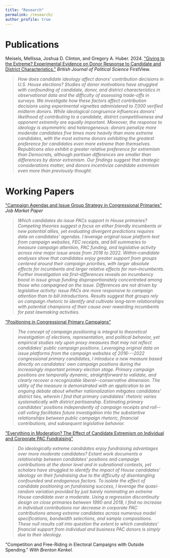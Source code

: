 ```yaml
---
title: "Research"
permalink: /research/
author_profile: true
---
```

# Publications

Meisels, Mellissa, Joshua D. Clinton, and Gregory A. Huber. 2024. ["Giving to the Extreme? Experimental Evidence on Donor Response to Candidate and District Characteristics."](https://doi.org/10.1017/S0007123423000650) *British Journal of Political Science* FirstView.

> *How does candidate ideology affect donors' contribution decisions in U.S. House elections? Studies of donor motivations have struggled with confounding of candidate, donor, and district characteristics in observational data and the difficulty of assessing trade-offs in surveys. We investigate how these factors affect contribution decisions using experimental vignettes administered to 7,000 verified midterm donors. While ideological congruence influences donors' likelihood of contributing to a candidate, district competitiveness and opponent extremity are equally important. Moreover, the response to ideology is asymmetric and heterogeneous: donors penalize more moderate candidates five times more heavily than more extreme candidates, with the most extreme donors exhibiting the greatest preference for candidates even more extreme than themselves. Republicans also exhibit a greater relative preference for extremism than Democrats, although partisan differences are smaller than differences by donor extremism. Our findings suggest that strategic considerations matter, and donors incentivize candidate extremism even more than previously thought.*

# Working Papers

["Campaign Agendas and Issue Group Strategy in Congressional Primaries"](/files/Meisels_CampaignIssueGroups.pdf) *Job Market Paper*

> *Which candidates do issue PACs support in House primaries? Competing theories suggest a focus on either friendly incumbents or new potential allies, yet evaluating divergent predictions requires data on candidates’ agendas. I leverage original issue platform text from campaign websites, FEC receipts, and bill summaries to measure campaign attention, PAC funding, and legislative activity across nine major issue areas from 2016 to 2022. Within–candidate analyses show that candidates enjoy greater support from groups centered around their campaign priorities, with larger absolute effects for incumbents and larger relative effects for non–incumbents. Further investigation via first–differences reveals an incumbency boost in issue group funding disproportionately concentrated among those who campaigned on the issue. Differences are not driven by legislative activity: issue PACs are more responsive to campaign attention than to bill introductions. Results suggest that groups rely on campaign rhetoric to identify and cultivate long–term relationships with potential champions of their cause over rewarding incumbents for past lawmaking activities.*

["Positioning in Congressional Primary Campaigns"](/files/MM_PCPC.pdf)

> *The concept of campaign positioning is integral to theoretical investigation of elections, representation, and political behavior, yet empirical studies rely upon proxy measures that may not reflect candidates’ public campaign positions. Leveraging original data on issue platforms from the campaign websites of 2016---2022 congressional primary candidates, I introduce a new measure based directly on candidates’ own campaign positions during the increasingly important primary election stage. Primary campaign positions are temporally dynamic, straightforward to validate, and clearly recover a recognizable liberal--conservative dimension. The utility of the measure is demonstrated with an application to an ongoing debate about whether nationalization mitigates candidates' district ties, wherein I find that primary candidates' rhetoric varies systematically with district partisanship. Estimating primary candidates' positions independently of campaign receipts and roll--call voting facilitates future investigation into the substantive relationships between public campaign rhetoric, financial contributions, and subsequent legislative behavior.*

["Everything in Moderation? The Effect of Candidate Extremism on Individual and Corporate PAC Fundraising"](/files/EIM_MM.pdf)

> *Do ideologically extreme candidates enjoy fundraising advantages over more moderate candidates? Extant work documents a relationship between candidates' positions and campaign contributions at the donor level and in subnational contexts, yet scholars have struggled to identify the impact of House candidates' ideology on their fundraising due to the difficulty of disentangling confounded and endogenous factors. To isolate the effect of candidate positioning on fundraising success, I leverage the quasi-random variation provided by just barely nominating an extreme House candidate over a moderate. Using a regression discontinuity design on close primaries between 1990 and 2018, I find no increase in individual contributions nor decrease in corporate PAC contributions among extreme candidates across numerous model specifications, bandwidth selections, and sample compositions. These null results call into question the extent to which candidates' financial support from individual and business PAC donors is simply due to their ideology.*

"Competition and Free-Riding in Electoral Campaigns with Outside Spending." *With Brenton Kenkel.*


